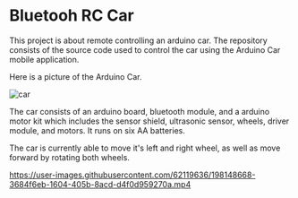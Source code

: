 # Bluetooh RC Car

This project is about remote controlling an arduino car.
The repository consists of the source code used to control the car using the Arduino Car mobile application.

Here is a picture of the Arduino Car. 

![car](https://user-images.githubusercontent.com/62119636/198149432-5438aca7-51e3-4dd8-a316-e84a6e55cacc.jpg)

The car consists of an arduino board, bluetooth module, and a arduino motor kit which includes the sensor shield, ultrasonic sensor, wheels, driver module, and motors. It runs on six AA batteries.

The car is currently able to move it's left and right wheel, as well as move forward by rotating both wheels.

https://user-images.githubusercontent.com/62119636/198148668-3684f6eb-1604-405b-8acd-d4f0d959270a.mp4

